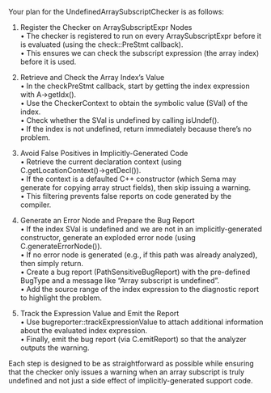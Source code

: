 Your plan for the UndefinedArraySubscriptChecker is as follows:

1. Register the Checker on ArraySubscriptExpr Nodes  
   • The checker is registered to run on every ArraySubscriptExpr before it is evaluated (using the check::PreStmt callback).  
   • This ensures we can check the subscript expression (the array index) before it is used.

2. Retrieve and Check the Array Index’s Value  
   • In the checkPreStmt callback, start by getting the index expression with A->getIdx().  
   • Use the CheckerContext to obtain the symbolic value (SVal) of the index.  
   • Check whether the SVal is undefined by calling isUndef().  
   • If the index is not undefined, return immediately because there’s no problem.

3. Avoid False Positives in Implicitly-Generated Code  
   • Retrieve the current declaration context (using C.getLocationContext()->getDecl()).  
   • If the context is a defaulted C++ constructor (which Sema may generate for copying array struct fields), then skip issuing a warning.  
   • This filtering prevents false reports on code generated by the compiler.

4. Generate an Error Node and Prepare the Bug Report  
   • If the index SVal is undefined and we are not in an implicitly-generated constructor, generate an exploded error node (using C.generateErrorNode()).  
   • If no error node is generated (e.g., if this path was already analyzed), then simply return.  
   • Create a bug report (PathSensitiveBugReport) with the pre-defined BugType and a message like “Array subscript is undefined”.  
   • Add the source range of the index expression to the diagnostic report to highlight the problem.

5. Track the Expression Value and Emit the Report  
   • Use bugreporter::trackExpressionValue to attach additional information about the evaluated index expression.  
   • Finally, emit the bug report (via C.emitReport) so that the analyzer outputs the warning.

Each step is designed to be as straightforward as possible while ensuring that the checker only issues a warning when an array subscript is truly undefined and not just a side effect of implicitly-generated support code.